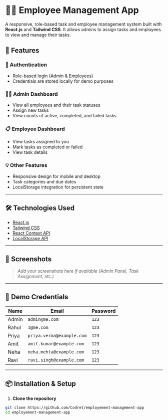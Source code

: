# 🧑‍💼 Employee Management App

A responsive, role-based task and employee management system built with **React.js** and **Tailwind CSS**. It allows admins to assign tasks and employees to view and manage their tasks.

## 🚀 Features

### 🔐 Authentication
- Role-based login (Admin & Employees)
- Credentials are stored locally for demo purposes

### 👨‍💼 Admin Dashboard
- View all employees and their task statuses
- Assign new tasks
- View counts of active, completed, and failed tasks

### 📋 Employee Dashboard
- View tasks assigned to you
- Mark tasks as completed or failed
- View task details

### 💡 Other Features
- Responsive design for mobile and desktop
- Task categories and due dates
- LocalStorage integration for persistent state

---

## 🛠️ Technologies Used

- [React.js](https://reactjs.org/)
- [Tailwind CSS](https://tailwindcss.com/)
- [React Context API](https://reactjs.org/docs/context.html)
- [LocalStorage API](https://developer.mozilla.org/en-US/docs/Web/API/Window/localStorage)

---

## 📸 Screenshots

> _Add your screenshots here if available (Admin Panel, Task Assignment, etc.)_

---

## 🔑 Demo Credentials

| Name   | Email                      | Password |
|--------|----------------------------|----------|
| Admin  | `admin@me.com`             | `123`    |
| Rahul  | `1@me.com`                 | `123`    |
| Priya  | `priya.verma@example.com`  | `123`    |
| Amit   | `amit.kumar@example.com`   | `123`    |
| Neha   | `neha.mehta@example.com`   | `123`    |
| Ravi   | `ravi.singh@example.com`   | `123`    |

---

## 📦 Installation & Setup

1. **Clone the repository**

```bash
git clone https://github.com/Codret/employement-management-app
cd employement-management-app
